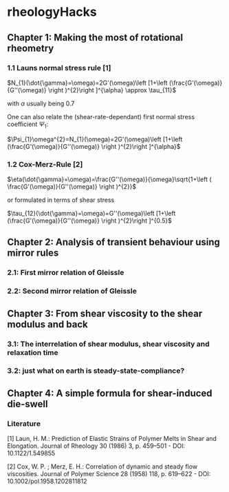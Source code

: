 # rheologyHacks


## Chapter 1: Making the most of rotational rheometry

### 1.1 Launs normal stress rule [1]
$N_{1}(\dot{\gamma}=\omega)=2G'(\omega)\left [1+\left (\frac{G'(\omega)}{G''(\omega)}  \right )^{2}\right ]^{\alpha} \approx \tau_{11}$

with $\alpha$ usually being 0.7

One can also relate the (shear-rate-dependant) first normal stress coefficient $\Psi_{1}$:

$\Psi_{1}\omega^{2}=N_{1}(\omega)=2G'(\omega)\left [1+\left (\frac{G'(\omega)}{G''(\omega)}  \right )^{2}\right ]^{\alpha}$ 


### 1.2 Cox-Merz-Rule [2]
$\eta(\dot{\gamma}=\omega)=\frac{G''(\omega)}{\omega}\sqrt{1+\left ( \frac{G'(\omega)}{G''(\omega)} \right )^{2}}$

or formulated in terms of shear stress

$\tau_{12}(\dot{\gamma}=\omega)=G''(\omega)\left [1+\left (\frac{G'(\omega)}{G''(\omega)}  \right )^{2}\right ]^{0.5}$

## Chapter 2: Analysis of transient behaviour using mirror rules

### 2.1: First mirror relation of Gleissle

### 2.2: Second mirror relation of Gleissle

## Chapter 3: From shear viscosity to the shear modulus and back

### 3.1: The interrelation of shear modulus, shear viscosity and relaxation time

### 3.2: just what on earth is steady-state-compliance?

## Chapter 4: A simple formula for shear-induced die-swell



### Literature
[1] Laun, H. M.: Prediction of Elastic Strains of Polymer Melts in Shear and Elongation. Journal of Rheology 30 (1986) 3, p. 459–501 - DOI: 10.1122/1.549855

[2] Cox, W. P. ; Merz, E. H.: Correlation of dynamic and steady flow viscosities. Journal of Polymer Science 28 (1958) 118, p. 619–622 - DOI: 10.1002/pol.1958.1202811812


